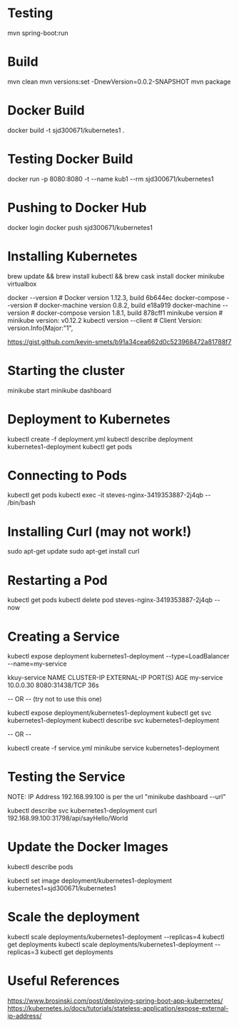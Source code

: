 Testing
=======

mvn spring-boot:run

Build
=====

mvn clean
mvn versions:set -DnewVersion=0.0.2-SNAPSHOT
mvn package

Docker Build
============

docker build -t sjd300671/kubernetes1 .

Testing Docker Build
====================

docker run -p 8080:8080 -t --name kub1 --rm sjd300671/kubernetes1

Pushing to Docker Hub
=====================

docker login
docker push sjd300671/kubernetes1

Installing Kubernetes
=====================

brew update && brew install kubectl && brew cask install docker minikube virtualbox

docker --version                # Docker version 1.12.3, build 6b644ec
docker-compose --version        # docker-machine version 0.8.2, build e18a919
docker-machine --version        # docker-compose version 1.8.1, build 878cff1
minikube version                # minikube version: v0.12.2
kubectl version --client        # Client Version: version.Info{Major:"1",

https://gist.github.com/kevin-smets/b91a34cea662d0c523968472a81788f7 

Starting the cluster
====================

minikube start
minikube dashboard

Deployment to Kubernetes
========================

kubectl create -f deployment.yml 
kubectl describe deployment kubernetes1-deployment
kubectl get pods

Connecting to Pods
==================

kubectl get pods
kubectl exec -it steves-nginx-3419353887-2j4qb -- /bin/bash

Installing Curl (may not work!)
===============================

sudo apt-get update
sudo apt-get install curl

Restarting a Pod
================

kubectl get pods
kubectl delete pod steves-nginx-3419353887-2j4qb --now

Creating a Service
==================

kubectl expose deployment kubernetes1-deployment --type=LoadBalancer --name=my-service

kkuy-service
NAME         CLUSTER-IP   EXTERNAL-IP   PORT(S)          AGE
my-service   10.0.0.30    <pending>     8080:31438/TCP   36s

-- OR -- (try not to use this one)

kubectl expose deployment/kubernetes1-deployment
kubectl get svc kubernetes1-deployment
kubectl describe svc kubernetes1-deployment

-- OR --

kubectl create -f service.yml
minikube service kubernetes1-deployment

Testing the Service
===================

NOTE: IP Address 192.168.99.100 is per the url "minikube dashboard --url"

kubectl describe svc kubernetes1-deployment
curl 192.168.99.100:31798/api/sayHello/World

Update the Docker Images
========================

kubectl describe pods
<returns containers>

kubectl set image deployment/kubernetes1-deployment kubernetes1=sjd300671/kubernetes1

Scale the deployment
====================

kubectl scale deployments/kubernetes1-deployment --replicas=4
kubectl get deployments
kubectl scale deployments/kubernetes1-deployment --replicas=3
kubectl get deployments






Useful References
=================

https://www.brosinski.com/post/deploying-spring-boot-app-kubernetes/
https://kubernetes.io/docs/tutorials/stateless-application/expose-external-ip-address/


